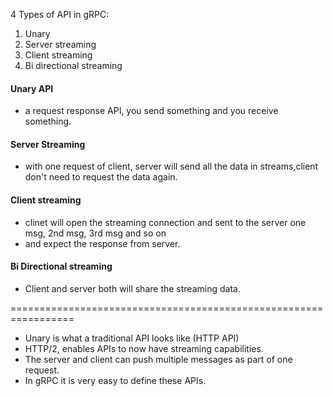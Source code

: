 4 Types of API in gRPC:

1. Unary
2. Server streaming
3. Client streaming
4. Bi directional streaming

#### Unary API
- a request response API, you send something and you receive something.

#### Server Streaming
- with one request of client, server will send all the data in streams,client don't need to request the data again.

#### Client streaming
- clinet will open the streaming connection and sent to the server one msg, 2nd msg, 3rd msg and so on
- and expect the response from server.

#### Bi Directional streaming
- Client and server both will share the streaming data.


=================================================================

- Unary is what a traditional API looks like (HTTP API)
- HTTP/2, enables APIs to now have streaming capabilities.
- The server and client can push multiple messages as part of one request.
- In gRPC it is very easy to define these APIs.

